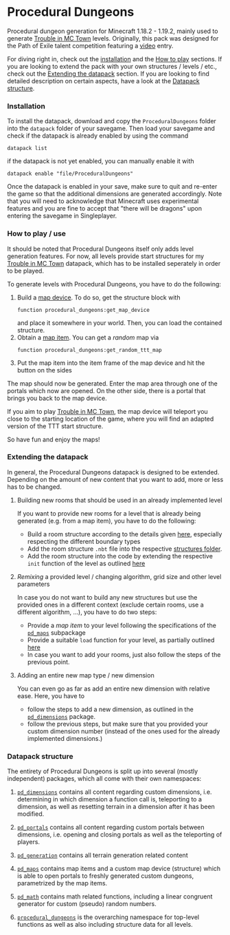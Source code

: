 # Procedural Dungeons

Procedural dungeon generation for Minecraft 1.18.2 - 1.19.2, mainly used to generate [Trouble in MC Town](https://github.com/janattig/Trouble-In-MC-Town) levels. Originally, this pack was designed for the Path of Exile talent competition featuring a [video](https://www.youtube.com/watch?v=Q7MZA2epbMU) entry.

For diving right in, check out the [installation](#installation) and the [How to play](#How-to-play--use) sections. If you are looking to extend the pack with your own structures / levels / etc., check out the [Extending the datapack](#extending-the-datapack) section. If you are looking to find detailed description on certain aspects, have a look at the [Datapack structure](#datapack-structure).






### Installation

To install the datapack, download and copy the `ProceduralDungeons` folder into the `datapack` folder of your savegame. Then load your savegame and check if the datapack is already enabled by using the command
```mcfunction
datapack list
```
if the datapack is not yet enabled, you can manually enable it with
```mcfunction
datapack enable "file/ProceduralDungeons"
```
Once the datapack is enabled in your save, make sure to quit and re-enter the game so that the additional dimensions are generated accordingly. Note that you will need to acknowledge that Minecraft uses experimental features and you are fine to accept that "there will be dragons" upon entering the savegame in Singleplayer.





### How to play / use

It should be noted that Procedural Dungeons itself only adds level generation features. For now, all levels provide start structures for my [Trouble in MC Town](https://github.com/janattig/Trouble-In-MC-Town) datapack, which has to be installed seperately in order to be played.

To generate levels with Procedural Dungeons, you have to do the following:
  1. Build a [map device](ProceduralDungeons/data/pd_maps#map-device). To do so, get the structure block with
      ```mcfunction
      function procedural_dungeons:get_map_device
      ```
      and place it somewhere in your world. Then, you can load the contained structure.
  2. Obtain a [map item](ProceduralDungeons/data/pd_maps#maps). You can get a *random* map via
      ```mcfunction
      function procedural_dungeons:get_random_ttt_map
      ```
  3. Put the map item into the item frame of the map device and hit the button on the sides

The map should now be generated. Enter the map area through one of the portals which now are opened. On the other side, there is a portal that brings you back to the map device.

If you aim to play [Trouble in MC Town](https://github.com/janattig/Trouble-In-MC-Town), the map device will teleport you close to the starting location of the game, where you will find an adapted version of the TTT start structure.

So have fun and enjoy the maps!




### Extending the datapack

In general, the Procedural Dungeons datapack is designed to be extended. Depending on the amount of new content that you want to add, more or less has to be changed.

1. Building new rooms that should be used in an already implemented level

    If you want to provide new rooms for a level that is already being generated (e.g. from a map item), you have to do the following:
    - Build a room structure according to the details given [here](ProceduralDungeons/data/pd_generation#rooms-and-structure-data), especially respecting the different boundary types
    - Add the room structure `.nbt` file into the respective [structures folder](ProceduralDungeons/data/procedural_dungeons/structures).
    - Add the room structure into the code by extending the respective `init` function of the level as outlined [here](ProceduralDungeons/data/pd_generation#adding-new-rooms-to-an-existing-level)

2. *Remixing* a provided level / changing algorithm, grid size and other level parameters

    In case you do not want to build any new structures but use the provided ones in a different context (exclude certain rooms, use a different algorithm, ...), you have to do two steps:
    - Provide a *map item* to your level following the specifications of the [`pd_maps`](ProceduralDungeons/data/pd_maps#adding-custom-maps) subpackage
    - Provide a suitable `load` function for your level, as partially outlined [here](ProceduralDungeons/data/pd_generation#adding-an-entire-new-level)
    - In case you want to add your rooms, just also follow the steps of the previous point.

3. Adding an entire new map type / new dimension

    You can even go as far as add an entire new dimension with relative ease. Here, you have to
    - follow the steps to add a new dimension, as outlined in the [`pd_dimensions`](ProceduralDungeons/data/pd_dimensions#adding-new-dimensions) package.
    - follow the previous steps, but make sure that you provided your custom dimension number (instead of the ones used for the already implemented dimensions.)





### Datapack structure

The entirety of Procedural Dungeons is split up into several (mostly independent) packages, which all come with their own namespaces:

1. [`pd_dimensions`](ProceduralDungeons/data/pd_dimensions) contains all content regarding custom dimensions, i.e. determining in which dimension a function call is, teleporting to a dimension, as well as resetting terrain in a dimension after it has been modified.

2. [`pd_portals`](ProceduralDungeons/data/pd_portals) contains all content regarding custom portals between dimensions, i.e. opening and closing portals as well as the teleporting of players.

3. [`pd_generation`](ProceduralDungeons/data/pd_generation) contains all terrain generation related content

4. [`pd_maps`](ProceduralDungeons/data/pd_maps) contains map items and a custom map device (structure) which is able to open portals to freshly generated custom dungeons, parametrized by the map items.

5. [`pd_math`](ProceduralDungeons/data/pd_math) contains math related functions, including a linear congruent generator for custom (pseudo) random numbers.

6. [`procedural_dungeons`](ProceduralDungeons/data/procedural_dungeons) is the overarching namespace for top-level functions as well as also including structure data for all levels.
